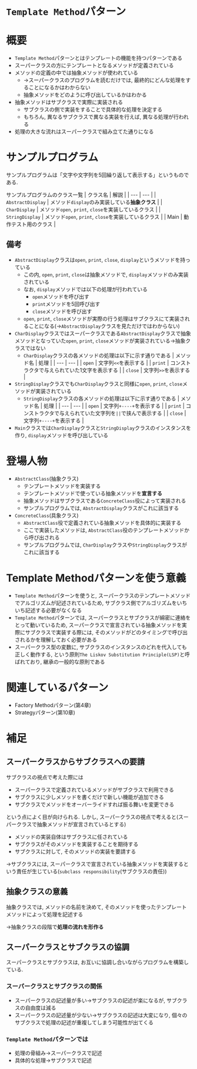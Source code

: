 # `Template Method`パターン

# 概要
- `Template Method`パターンとはテンプレートの機能を持つパターンである
- スーパークラスの方にテンプレートとなるメソッドが定義されている
- メソッドの定義の中では抽象メソッドが使われている
    - →スーパークラスのプログラムを読むだけでは, 最終的にどんな処理をすることになるかはわからない
    - 抽象メソッドをどのように呼び出しているかはわかる
- 抽象メソッドはサブクラスで実際に実装される
    - サブクラスの側で実装をすることで具体的な処理を決定する
    - もちろん, 異なるサブクラスで異なる実装を行えば, 異なる処理が行われる
- 処理の大きな流れはスーパークラスで組み立てた通りになる

# サンプルプログラム
サンプルプログラムは「文字や文字列を5回繰り返して表示する」というものである.

サンプルプログラムのクラス一覧
| クラス名 | 解説 |
| --- | --- |
| `AbstractDisplay` | メソッド`display`のみ実装している**抽象クラス** |
| `CharDisplay` | メソッド`open`, `print`, `close`を実装しているクラス |
| `StringDisplay` | メソッド`open`, `print`, `close`を実装しているクラス |
| Main | 動作テスト用のクラス |

## 備考
- `AbstractDisplay`クラスは`open`, `print`, `close`, `display`というメソッドを持っている
    - この内, `open`, `print`, `close`は抽象メソッドで, `display`メソッドのみ実装されている
    - なお, `display`メソッドでは以下の処理が行われている
        - `open`メソッドを呼び出す
        - `print`メソッドを5回呼び出す
        - `close`メソッドを呼び出す
    - `open`, `print`, `close`メソッドが実際の行う処理はサブクラスにて実装されることになる(→`AbstractDisplay`クラスを見ただけではわからない)
- `CharDisplay`クラスではスーパークラスである`AbstractDisplay`クラスで抽象メソッドとなっていた`open`, `print`, `close`メソッドが実装されている→抽象クラスではない
    - `CharDisplay`クラスの各メソッドの処理は以下に示す通りである
        | メソッド名 | 処理 |
        | --- | --- |
        | `open` | 文字列`<<`を表示する |
        | `print` | コンストラクタで与えられていた1文字を表示する |
        | `close` | 文字列`>>`を表示する |
- `StringDisplay`クラスでも`CharDisplay`クラスと同様に`open`, `print`, `close`メソッドが実装されている
    - `StringDisplay`クラスの各メソッドの処理は以下に示す通りである
        | メソッド名 | 処理 |
        | --- | --- |
        | `open` | 文字列`+----+`を表示する |
        | `print` | コンストラクタで与えられていた文字列を`||`で挟んで表示する |
        | `close` | 文字列`+----+`を表示する |
- `Main`クラスでは`CharDisplay`クラスと`StringDisplay`クラスのインスタンスを作り, `display`メソッドを呼び出している

# 登場人物
- `AbstractClass`(抽象クラス)
    - テンプレートメソッドを実装する
    - テンプレートメソッドで使っている抽象メソッドを**宣言する**
    - 抽象メソッドはサブクラスである`ConcreteClass`役によって実装される
    - サンプルプログラムでは, `AbstractDisplay`クラスがこれに該当する
- `ConcreteClass`(具象クラス)
    - `AbstractClass`役で定義されている抽象メソッドを具体的に実装する
    - ここで実装したメソッドは, `AbstractClass`役のテンプレートメソッドから呼び出される
    - サンプルプログラムでは, `CharDisplay`クラスや`StringDisplay`クラスがこれに該当する

# Template Methodパターンを使う意義
- `Template Method`パターンを使うと, スーパークラスのテンプレートメソッドでアルゴリズムが記述されているため, サブクラス側でアルゴリズムをいちいち記述する必要がなくなる
- `Template Method`パターンでは, スーパークラスとサブクラスが綿密に連絡をとって動いているため, スーパークラスで宣言されている抽象メソッドを実際にサブクラスで実装する際には, そのメソッドがどのタイミングで呼び出されるかを理解しておく必要がある
- スーパークラス型の変数に, サブクラスのインスタンスのどれを代入しても正しく動作する, という原則`The Liskov Substitution Principle(LSP)`と呼ばれており, 継承の一般的な原則である

# 関連しているパターン
- Factory Methodパターン(第4章)
- Strategyパターン(第10章)

# 補足
## スーパークラスからサブクラスへの要請
サブクラスの視点で考えた際には
- スーパークラスで定義されているメソッドがサブクラスで利用できる
- サブクラスに少しメソッドを書くだけで新しい機能が追加できる
- サブクラスでメソッドをオーバーライドすれば振る舞いを変更できる

という点によく目が向けられる.
しかし, スーパークラスの視点で考えると(スーパークラスで抽象メソッドが宣言されているとする)
- メソッドの実装自体はサブクラスに任されている
- サブクラスがそのメソッドを実装することを期待する
- サブクラスに対して, そのメソッドの実装を要請する

→サブクラスには, スーパークラスで宣言されている抽象メソッドを実装するという責任が生じている(`subclass responsibility`(サブクラスの責任))

## 抽象クラスの意義
抽象クラスでは, メソッドの名前を決めて, そのメソッドを使ったテンプレートメソッドによって処理を記述する

→抽象クラスの段階で**処理の流れを形作る**

## スーパークラスとサブクラスの協調
スーパークラスとサブクラスは, お互いに協調し合いながらプログラムを構築している.
### スーパークラスとサブクラスの関係
- スーパークラスの記述量が多い→サブクラスの記述が楽になるが, サブクラスの自由度は減る
- スーパークラスの記述量が少ない→サブクラスの記述は大変になり, 個々のサブクラスで処理の記述が重複してしまう可能性が出てくる
### `Template Method`パターンでは
- 処理の骨組み→スーパークラスで記述
- 具体的な処理→サブクラスで記述